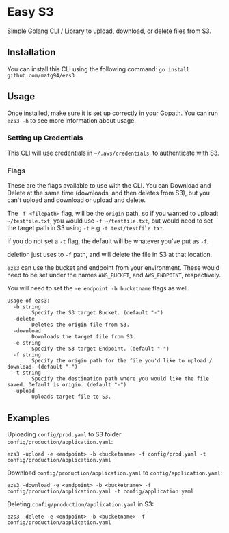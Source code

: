 # Easy S3

Simple Golang CLI / Library to upload, download, or delete files from S3.

## Installation

You can install this CLI using the following command:
`go install github.com/matg94/ezs3`

## Usage

Once installed, make sure it is set up correctly in your Gopath.
You can run `ezs3 -h` to see more information about usage.

### Setting up Credentials

This CLI will use credentials in `~/.aws/credentials`, to authenticate with S3.

### Flags

These are the flags available to use with the CLI.
You can Download and Delete at the same time (downloads, and then deletes from S3), but you can't
upload and download or upload and delete.

The `-f <filepath>` flag, will be the `origin` path, so if you wanted to upload:
`~/testfile.txt`, you would use `-f ~/testfile.txt`, but would need to set the target path in S3 using `-t` e.g `-t test/testfile.txt`.

If you do not set a `-t` flag, the default will be whatever you've put as `-f`.

deletion just uses to `-f` path, and will delete the file in S3 at that location.

`ezs3` can use the bucket and endpoint from your environment. These would need to be set under the names
`AWS_BUCKET`, and `AWS_ENDPOINT`, respectively.

You will need to set the `-e endpoint -b bucketname` flags as well.


```
Usage of ezs3:
  -b string
        Specify the S3 target Bucket. (default "-")
  -delete
        Deletes the origin file from S3.
  -download
        Downloads the target file from S3.
  -e string
        Specify the S3 target Endpoint. (default "-")
  -f string
        Specify the origin path for the file you'd like to upload / download. (default "-")
  -t string
        Specify the destination path where you would like the file saved. Default is origin. (default "-")
  -upload
        Uploads target file to S3.
```

## Examples

Uploading `config/prod.yaml` to S3 folder `config/production/application.yaml`:

`ezs3 -upload -e <endpoint> -b <bucketname> -f config/prod.yaml -t config/production/application.yaml`


Download `config/production/application.yaml` to `config/application.yaml`:

`ezs3 -download -e <endpoint> -b <bucketname> -f config/production/application.yaml -t config/application.yaml`


Deleting `config/production/application.yaml` in S3:

`ezs3 -delete -e <endpoint> -b <bucketname> -f config/production/application.yaml`